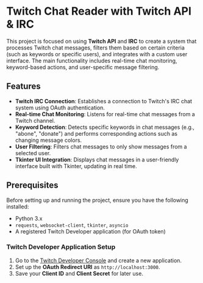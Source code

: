 # Twitch Chat Reader with Twitch API & IRC

This project is focused on using **Twitch API** and **IRC** to create a system that processes Twitch chat messages, filters them based on certain criteria (such as keywords or specific users), and integrates with a custom user interface. The main functionality includes real-time chat monitoring, keyword-based actions, and user-specific message filtering.

## Features
- **Twitch IRC Connection**: Establishes a connection to Twitch's IRC chat system using OAuth authentication.
- **Real-time Chat Monitoring**: Listens for real-time chat messages from a Twitch channel.
- **Keyword Detection**: Detects specific keywords in chat messages (e.g., "abone", "donate") and performs corresponding actions such as changing message colors.
- **User Filtering**: Filters chat messages to only show messages from a selected user.
- **Tkinter UI Integration**: Displays chat messages in a user-friendly interface built with Tkinter, updating in real time.

## Prerequisites
Before setting up and running the project, ensure you have the following installed:

- Python 3.x
- `requests`, `websocket-client`, `tkinter`, `asyncio`
- A registered Twitch Developer application (for OAuth token)

### Twitch Developer Application Setup
1. Go to the [Twitch Developer Console](https://dev.twitch.tv/console/apps) and create a new application.
2. Set up the **OAuth Redirect URI** as `http://localhost:3000`.
3. Save your **Client ID** and **Client Secret** for later use.
